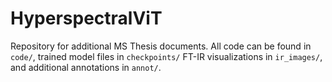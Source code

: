 # HyperspectralViT

Repository for additional MS Thesis documents. All code can be found in `code/`, trained model files in `checkpoints/` FT-IR visualizations in `ir_images/`, and additional annotations in `annot/`.
